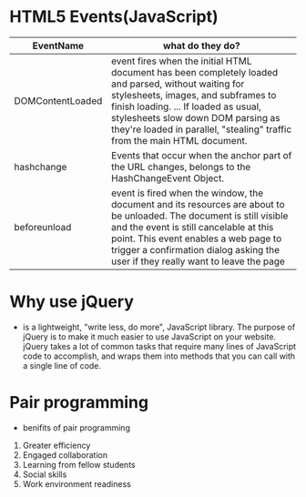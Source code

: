 # HTML5 Events(JavaScript)
EventName | what do they do?
------------ | -------------
DOMContentLoaded | event fires when the initial HTML document has been completely loaded and parsed, without waiting for stylesheets, images, and subframes to finish loading. ... If loaded as usual, stylesheets slow down DOM parsing as they're loaded in parallel, "stealing" traffic from the main HTML document.
hashchange|Events that occur when the anchor part of the URL changes, belongs to the HashChangeEvent Object.
beforeunload|event is fired when the window, the document and its resources are about to be unloaded. The document is still visible and the event is still cancelable at this point. This event enables a web page to trigger a confirmation dialog asking the user if they really want to leave the page


# Why use jQuery 
* is a lightweight, "write less, do more", JavaScript library. The purpose of jQuery is to make it much easier to use JavaScript on your website. jQuery takes a lot of common tasks that require many lines of JavaScript code to accomplish, and wraps them into methods that you can call with a single line of code.

# Pair programming

* benifits of pair programming

1. Greater efficiency
 2. Engaged collaboration
 3. Learning from fellow students
 4. Social skills
 5. Work environment readiness
